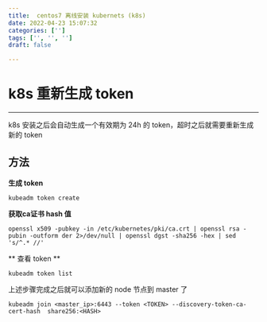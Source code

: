 ```yaml
---
title:  centos7 离线安装 kubernets (k8s)
date: 2022-04-23 15:07:32
categories: ['']
tags: ['', '', '']
draft: false

---
```


# k8s 重新生成 token

---

k8s 安装之后会自动生成一个有效期为 24h 的 token，超时之后就需要重新生成新的 token

## 方法

**生成 token**

```shell
kubeadm token create
```

**获取ca证书 hash 值**

```shell
openssl x509 -pubkey -in /etc/kubernetes/pki/ca.crt | openssl rsa -pubin -outform der 2>/dev/null | openssl dgst -sha256 -hex | sed 's/^.* //'
```

** 查看 token **

```shell
kubeadm token list
```

上述步骤完成之后就可以添加新的 node 节点到 master 了

```shell
kubeadm join <master_ip>:6443 --token <TOKEN> --discovery-token-ca-cert-hash  share256:<HASH>
```

